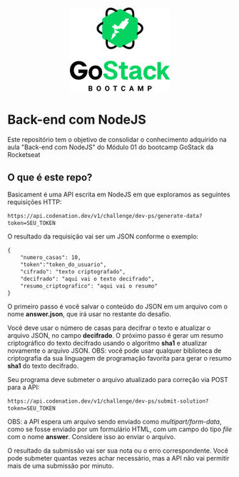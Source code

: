 <h1 align=center>
<img src="https://raw.githubusercontent.com/jgsneves/goStackModulo1Backend/master/gostack_rocketseat.png" />
</h1>

<div><h1>Back-end com NodeJS</h1>

<p>Este repositório tem o objetivo de consolidar o conhecimento adquirido na aula "Back-end com NodeJS" do Módulo 01 do bootcamp GoStack da Rocketseat</p>


## O que é este repo?

Basicament é uma API escrita em NodeJS em que exploramos as seguintes requisições HTTP:

<pre><code>https://api.codenation.dev/v1/challenge/dev-ps/generate-data?token=SEU_TOKEN
</code></pre>

<p>O resultado da requisição vai ser um JSON conforme o exemplo:</p>

<pre><code>{
	"numero_casas": 10,
	"token":"token_do_usuario",
	"cifrado": "texto criptografado",
	"decifrado": "aqui vai o texto decifrado",
	"resumo_criptografico": "aqui vai o resumo"
}
</code></pre>

<p>O primeiro passo é você salvar o conteúdo do JSON em um arquivo com o nome <strong>answer.json</strong>, que irá usar no restante do desafio.</p>

<p>Você deve usar o número de casas para decifrar o texto e atualizar o arquivo JSON, no campo <strong>decifrado</strong>. O próximo passo é gerar um resumo criptográfico do texto decifrado usando o algoritmo <strong>sha1</strong> e atualizar novamente o arquivo JSON. OBS: você pode usar qualquer biblioteca de criptografia da sua linguagem de programação favorita para gerar o resumo <strong>sha1</strong> do texto decifrado.</p>

<p>Seu programa deve submeter o arquivo atualizado para correção via POST para a API:</p>

<pre><code>https://api.codenation.dev/v1/challenge/dev-ps/submit-solution?token=SEU_TOKEN
</code></pre>

<p>OBS: a API espera um arquivo sendo enviado como <em>multipart/form-data</em>, como se fosse enviado por um formulário HTML, com um campo do tipo <em>file</em> com o nome <strong>answer</strong>. Considere isso ao enviar o arquivo.</p>

<p>O resultado da submissão vai ser sua nota ou o erro correspondente. Você pode submeter quantas vezes achar necessário, mas a API não vai permitir mais de uma submissão por minuto.</p>
